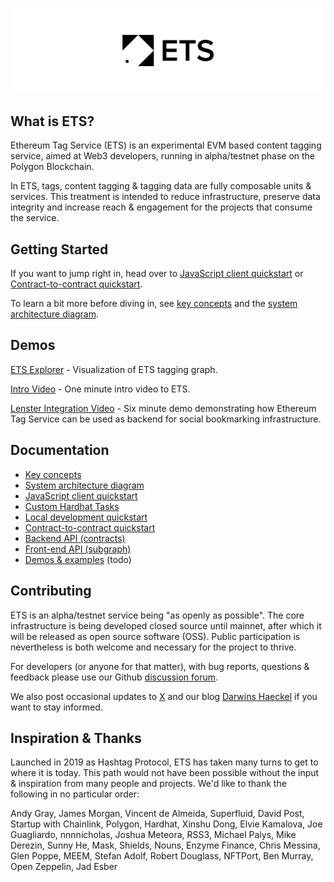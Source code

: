 <!-- markdownlint-disable MD041 -->

![System architecture diagram](./docs/assets/logo-leaderboard.png)

## What is ETS?

Ethereum Tag Service (ETS) is an experimental EVM based content tagging service, aimed at Web3 developers, running in alpha/testnet phase on the Polygon Blockchain.

In ETS, tags, content tagging & tagging data are fully composable units & services. This treatment is intended to reduce infrastructure, preserve data integrity and increase reach & engagement for the projects that consume the service.

## Getting Started

If you want to jump right in, head over to [JavaScript client quickstart](./docs/js-client-quickstart.md) or [Contract-to-contract quickstart](./docs/contract-to-contract-quickstart.md).

To learn a bit more before diving in, see [key concepts](./docs/key-concepts.md) and the [system architecture diagram](./docs/system-architecture.md/).

## Demos

[ETS Explorer](https://app.ets.xyz) - Visualization of ETS tagging graph.

[Intro Video](https://www.youtube.com/watch?v=M7s5fth13uA&feature=youtu.be) - One minute intro video to ETS.

[Lenster Integration Video](https://www.youtube.com/watch?v=9HgA__Hvsko) - Six minute demo demonstrating how Ethereum Tag Service can be used as backend for social bookmarking infrastructure.

## Documentation

- [Key concepts](./docs/key-concepts.md)
- [System architecture diagram](./docs/system-architecture.md)
- [JavaScript client quickstart](./docs/js-client-quickstart.md)
- [Custom Hardhat Tasks](./packages/contracts/tasks/README.md)
- [Local development quickstart](./docs/local-dev-quickstart.md)
- [Contract-to-contract quickstart](./packages/contracts/README.md)
- [Backend API (contracts)](./docs/backend-api/index.md)
- [Front-end API (subgraph)](./docs/subgraph.md)
- [Demos & examples](./docs/examples.md) (todo)

## Contributing

ETS is an alpha/testnet service being "as openly as possible". The core infrastructure is being developed closed source until mainnet, after which it will be released as open source software (OSS). Public participation is nevertheless is both welcome and necessary for the project to thrive.

For developers (or anyone for that matter), with bug reports, questions & feedback please use our Github [discussion forum](https://github.com/orgs/ethereum-tag-service/discussions).

We also post occasional updates to [X](https://x.com/etsxyz) and our blog [Darwins Haeckel](https://blog.ets.xyz/) if you want to stay informed.

## Inspiration & Thanks

Launched in 2019 as Hashtag Protocol, ETS has taken many turns to get to where it is today. This path would not have been possible without the input & inspiration from many people and projects. We'd like to thank the following in no particular order:

Andy Gray, James Morgan, Vincent de Almeida, Superfluid, David Post, Startup with Chainlink, Polygon, Hardhat, Xinshu Dong, Elvie Kamalova, Joe Guagliardo, nnnnicholas, Joshua Meteora, RSS3, Michael Palys, Mike Derezin, Sunny He, Mask, Shields, Nouns, Enzyme Finance, Chris Messina, Glen Poppe, MEEM, Stefan Adolf, Robert Douglass, NFTPort, Ben Murray, Open Zeppelin, Jad Esber
